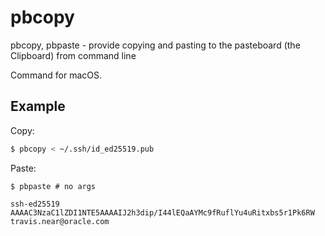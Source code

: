 # pbcopy

pbcopy, pbpaste - provide copying and pasting to the pasteboard (the Clipboard) from command line

Command for macOS.

## Example
Copy:
```bash
$ pbcopy < ~/.ssh/id_ed25519.pub
```

Paste:
```
$ pbpaste # no args

ssh-ed25519 AAAAC3NzaC1lZDI1NTE5AAAAIJ2h3dip/I44lEQaAYMc9fRuflYu4uRitxbs5r1Pk6RW travis.near@oracle.com
```
